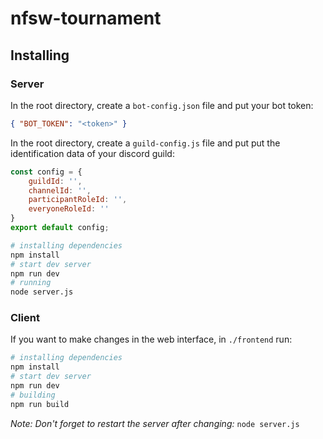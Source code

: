 # nfsw-tournament
## Installing
### Server
In the root directory, create a `bot-config.json` file and put your bot token:
```json
{ "BOT_TOKEN": "<token>" }
```
In the root directory, create a `guild-config.js` file and put put the identification data of your discord guild:
```js
const config = {
    guildId: '',
    channelId: '',
    participantRoleId: '',
    everyoneRoleId: ''
}
export default config;
```

```bash
# installing dependencies
npm install
# start dev server
npm run dev
# running
node server.js
```
### Client
If you want to make changes in the web interface, in `./frontend` run:
```bash
# installing dependencies
npm install
# start dev server
npm run dev
# building
npm run build
```
*Note: Don't forget to restart the server after changing:* `node server.js`